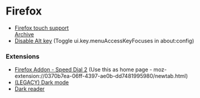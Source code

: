 # Firefox

- [Firefox touch support](https://askubuntu.com/questions/853910/ubuntu-16-and-touchscreen-scrolling-in-firefox)  
  [Archive](https://github.com/SayantanRC/URLs/blob/master/saved_pages/Ubuntu%2016%20and%20touchscreen%20scrolling%20in%20FireFox%20-%20Ask%20Ubuntu%20(11_8_2021%2012_54_27%20am).html)  
- [Disable Alt key](https://support.mozilla.org/en-US/questions/1278533) (Toggle ui.key.menuAccessKeyFocuses in about:config)  

### Extensions
- [Firefox Addon - Speed Dial 2](https://addons.mozilla.org/en-GB/firefox/addon/new-tab-speed-dial/)  (Use this as home page - moz-extension://0370b7ea-06ff-4397-ae0b-dd7481995980/newtab.html)  
- [(LEGACY) Dark mode](https://addons.mozilla.org/en-GB/firefox/addon/dark-mode-webextension/)  
- [Dark reader](https://addons.mozilla.org/en-GB/firefox/addon/darkreader/)  

